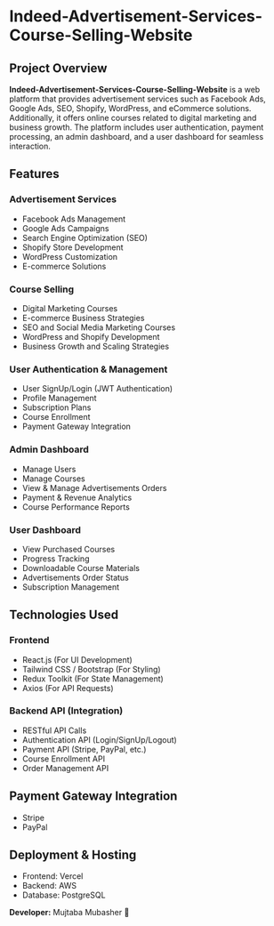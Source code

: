 # Indeed-Advertisement-Services-Course-Selling-Website

## Project Overview
**Indeed-Advertisement-Services-Course-Selling-Website** is a web platform that provides advertisement services such as Facebook Ads, Google Ads, SEO, Shopify, WordPress, and eCommerce solutions. Additionally, it offers online courses related to digital marketing and business growth. The platform includes user authentication, payment processing, an admin dashboard, and a user dashboard for seamless interaction.

## Features
### **Advertisement Services**
- Facebook Ads Management
- Google Ads Campaigns
- Search Engine Optimization (SEO)
- Shopify Store Development
- WordPress Customization
- E-commerce Solutions

### **Course Selling**
- Digital Marketing Courses
- E-commerce Business Strategies
- SEO and Social Media Marketing Courses
- WordPress and Shopify Development
- Business Growth and Scaling Strategies

### **User Authentication & Management**
- User SignUp/Login (JWT Authentication)
- Profile Management
- Subscription Plans
- Course Enrollment
- Payment Gateway Integration

### **Admin Dashboard**
- Manage Users
- Manage Courses
- View & Manage Advertisements Orders
- Payment & Revenue Analytics
- Course Performance Reports

### **User Dashboard**
- View Purchased Courses
- Progress Tracking
- Downloadable Course Materials
- Advertisements Order Status
- Subscription Management

## **Technologies Used**
### **Frontend**
- React.js (For UI Development)
- Tailwind CSS / Bootstrap (For Styling)
- Redux Toolkit (For State Management)
- Axios (For API Requests)

### **Backend API (Integration)**
- RESTful API Calls
- Authentication API (Login/SignUp/Logout)
- Payment API (Stripe, PayPal, etc.)
- Course Enrollment API
- Order Management API

## **Payment Gateway Integration**
- Stripe
- PayPal

## **Deployment & Hosting**
- Frontend: Vercel 
- Backend:  AWS 
- Database: PostgreSQL


**Developer:** Mujtaba Mubasher 🚀
